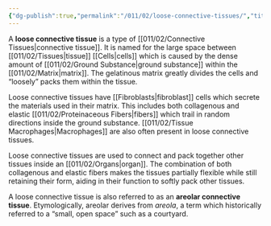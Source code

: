 ```yaml
---
{"dg-publish":true,"permalink":"/011/02/loose-connective-tissues/","title":"Loose Connective Tissues","tags":["BIOL422"],"created":"2024-09-26T13:45:04.099-07:00","updated":"2024-09-26T15:20:52.131-07:00"}
---
```


A **loose connective tissue** is a type of [[011/02/Connective Tissues\|connective tissue]]. It is named for the large space between [[011/02/Tissues\|tissue]] [[Cells\|cells]] which is caused by the dense amount of [[011/02/Ground Substance\|ground substance]] within the [[011/02/Matrix\|matrix]]. The gelatinous matrix greatly divides the cells and “loosely” packs them within the tissue.

Loose connective tissues have [[Fibroblasts\|fibroblast]] cells which secrete the materials used in their matrix. This includes both collagenous and elastic [[011/02/Proteinaceous Fibers\|fibers]] which trail in random directions inside the ground substance. [[011/02/Tissue Macrophages\|Macrophages]] are also often present in loose connective tissues.

Loose connective tissues are used to connect and pack together other tissues inside an [[011/02/Organs\|organ]]. The combination of both collagenous and elastic fibers makes the tissues partially flexible while still retaining their form, aiding in their function to softly pack other tissues.

A loose connective tissue is also referred to as an **areolar connective tissue**. Etymologically, areolar derives from *areola*, a term which historically referred to a “small, open space” such as a courtyard.